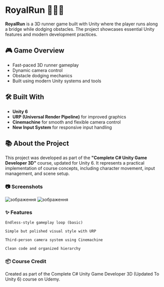 # RoyalRun 👑🏃‍♂️

**RoyalRun** is a 3D runner game built with Unity where the player runs along a bridge while dodging obstacles. The project showcases essential Unity features and modern development practices.

## 🎮 Game Overview

- Fast-paced 3D runner gameplay
- Dynamic camera control
- Obstacle dodging mechanics
- Built using modern Unity systems and tools

## 🛠️ Built With

- **Unity 6**
- **URP (Universal Render Pipeline)** for improved graphics
- **Cinemachine** for smooth and flexible camera control
- **New Input System** for responsive input handling

## 📚 About the Project

This project was developed as part of the **"Complete C# Unity Game Developer 3D"** course, updated for Unity 6. It represents a practical implementation of course concepts, including character movement, input management, and scene setup.

### 📷 Screenshots

![зображення](https://github.com/user-attachments/assets/e85fad8f-0500-47a6-8d31-9d80f6773705)
![зображення](https://github.com/user-attachments/assets/acc4e544-86ad-4aa2-8657-4199c7c781de)


### ✨ Features

    Endless-style gameplay loop (basic)

    Simple but polished visual style with URP

    Third-person camera system using Cinemachine

    Clean code and organized hierarchy
    
### 📦 Course Credit

Created as part of the Complete C# Unity Game Developer 3D (Updated To Unity 6) course on Udemy.
